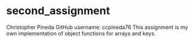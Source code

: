 # second_assignment
Christopher Pineda
GitHub username: ccpineda76
This assignment is my own implementation of object functions for arrays and keys.
